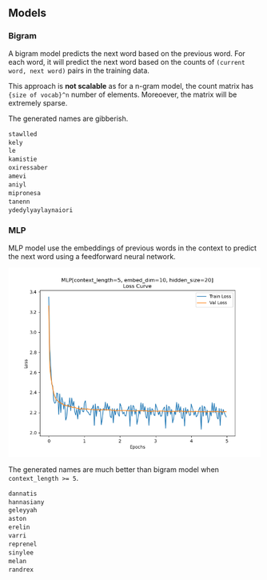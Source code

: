 ## Models

### Bigram

A bigram model predicts the next word based on the previous word. 
For each word, it will predict the next word based on the counts of 
`(current word, next word)` pairs in the training data.

This approach is __not scalable__ as for a n-gram model, the count
matrix has `{size of vocab}^n` number of elements. Moreoever, 
the matrix will be extremely sparse.

The generated names are gibberish.
```txt
stawlled
kely
le
kamistie
oxiressaber
amevi
aniyl
mipronesa
tanenn
ydedylyaylaynaiori
```

### MLP

MLP model use the embeddings of previous words in the context to predict the next word
using a feedforward neural network.

![mlp_loss](plots/mlp_loss_plot.png)

The generated names are much better than bigram model when `context_length >= 5`.

```txt
dannatis
hannasiany
geleyyah
aston
erelin
varri
reprenel
sinylee
melan
randrex
```
